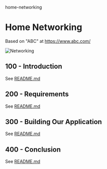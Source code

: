 home-networking
# Home Networking

Based on "ABC" at https://www.abc.com/

![Networking](https://github.com/vanHeemstraSystems/home-networking/assets/1499433/7d1a7ca0-a1dd-4b8a-b37f-f977965adc97)

## 100 - Introduction

See [README.md](./100/README.md)

## 200 - Requirements

See [README.md](./200/README.md)

## 300 - Building Our Application

See [README.md](./300/README.md)

## 400 - Conclusion

See [README.md](./400/README.md)
